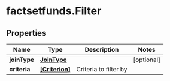 # factsetfunds.Filter

## Properties

Name | Type | Description | Notes
------------ | ------------- | ------------- | -------------
**joinType** | [**JoinType**](JoinType.md) |  | [optional] 
**criteria** | [**[Criterion]**](Criterion.md) | Criteria to filter by | 


